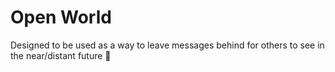 # Open World

Designed to be used as a way to leave messages behind for others to see in the near/distant future 🔮 
